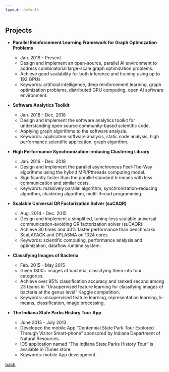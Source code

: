 ```yaml
---
layout: default
---
```


## Projects

* **Parallel Reinforcement Learning Framework for Graph Optimization Problems**  
  * Jan. 2019 - Present
  * Design and implement an open-source, parallel AI environment to address combinatorial large-scale graph optimization problems. 
  * Achieve good scalability for both inference and training using up to 192 GPUs
  * Keywords: artificial intelligence, deep reinforcement learning, graph optimization problems, distributed GPU computing, open AI software environment.

* **Software Analytics Toolkit**  
  * Jan. 2018 - Dec. 2018
  * Design and implement the software analytics toolkit for understanding open source community-based scientific code.
  * Applying graph algorithms to the software analysis.
  * Keywords: application software analysis, static code analysis, high performance scientific application, graph algorithm.

* **High Performance Synchronization-reducing Clustering Library** 
  * Jan. 2016 - Dec. 2018
  * Design and implement the parallel asynchronous Feel-The-Way algorithms using the hybrid MPI/Pthreads computing model.
  * Significantly faster than the parallel standard k-means with less communication and similar costs.
  * Keywords: massively parallel algorithm, synchronization-reducing algorithm, clustering algorithm, multi-thread programming.

* **Scalable Universal QR Factorization Solver (suCAQR)** 
  * Aug. 2014 - Dec. 2015
  * Design and implement a simplified, tuning-less scalable universal communication-avoiding QR factorization solver (suCAQR).
  * Achieve 30 times and 30% faster performance than benchmarks ScaLAPACK and DPLASMA on 1024 cores.
  * Keywords: scientific computing, performance analysis and optimization, dataflow runtime system.

* **Classifying Images of Bacteria** 
  * Feb. 2015 - May 2015
  * Given 1800+ images of bacteria, classifying them into four categories.
  * Achieve over 95% classification accuracy and ranked second among 23 teams in “Unsupervised feature learning for classifying images of bacteria at the genus level” Kaggle competition.
  * Keywords: unsupervised feature learning, representation learning, k-means, classification, image processing.

* **The Indiana State Parks History Tour App**
  * June 2013 - July 2013
  * Developed the mobile App “Centennial State Park Tour Explored Through Visitor Smart-phone” sponsored by Indiana Department
of Natural Resources.
  * iOS application named “The Indiana State Parks History Tour” is available in iTunes store.
  * Keywords: mobile App development.

[back](./)
